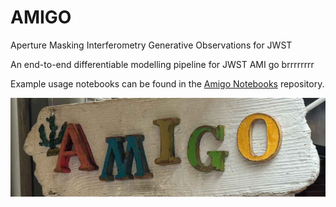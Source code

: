 # AMIGO

Aperture Masking Interferometry Generative Observations for JWST

An end-to-end differentiable modelling pipeline for JWST AMI go brrrrrrrr

Example usage notebooks can be found in the [Amigo Notebooks](https://github.com/LouisDesdoigts/amigo_notebooks) repository.

![AMIGO](media/amigo.jpg)